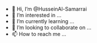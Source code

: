 - 👋 Hi, I’m @HusseinAl-Samarrai
- 👀 I’m interested in ...
- 🌱 I’m currently learning ...
- 💞️ I’m looking to collaborate on ...
- 📫 How to reach me ...

<!---
HusseinAl-Samarrai/HusseinAl-Samarrai is a ✨ special ✨ repository because its `README.md` (this file) appears on your GitHub profile.
You can click the Preview link to take a look at your changes.
--->
